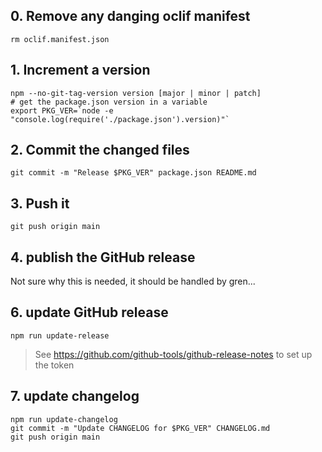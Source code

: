 ## 0. Remove any danging oclif manifest

```
rm oclif.manifest.json
```

## 1. Increment a version

```
npm --no-git-tag-version version [major | minor | patch]
# get the package.json version in a variable
export PKG_VER=`node -e "console.log(require('./package.json').version)"`
```
## 2. Commit the changed files
```
git commit -m "Release $PKG_VER" package.json README.md
```

## 3. Push it

```
git push origin main
```

## 4. publish the GitHub release

Not sure why this is needed, it should be handled by gren...

## 6. update GitHub release

```
npm run update-release
```

> See https://github.com/github-tools/github-release-notes to set up the token

## 7. update changelog

```
npm run update-changelog
git commit -m "Update CHANGELOG for $PKG_VER" CHANGELOG.md
git push origin main
```

